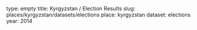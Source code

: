 type: empty
title: Kyrgyzstan / Election Results
slug: places/kyrgyzstan/datasets/elections
place: kyrgyzstan
dataset: elections
year: 2014
